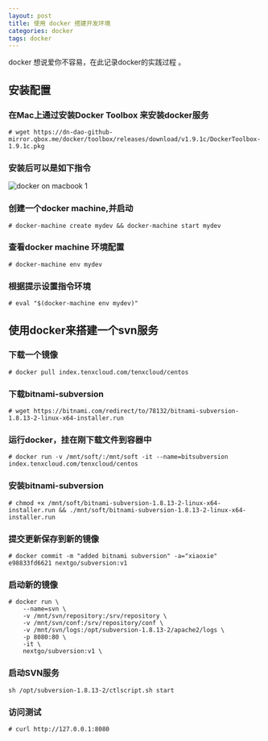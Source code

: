 ```yaml
---
layout: post
title: 使用 docker 搭建开发环境
categories: docker
tags: docker
---
```


docker 想说爱你不容易，在此记录docker的实践过程 。

<!--more-->

安装配置
----

### 在Mac上通过安装Docker Toolbox 来安装docker服务

	# wget https://dn-dao-github-mirror.qbox.me/docker/toolbox/releases/download/v1.9.1c/DockerToolbox-1.9.1c.pkg


### 安装后可以是如下指令

![docker on macbook 1](/img/docker-on-macbook-1.png)

### 创建一个docker machine,并启动

	# docker-machine create mydev && docker-machine start mydev

### 查看docker machine 环境配置

	# docker-machine env mydev

### 根据提示设置指令环境

	# eval "$(docker-machine env mydev)"

使用docker来搭建一个svn服务
----

### 下载一个镜像

	# docker pull index.tenxcloud.com/tenxcloud/centos

### 下载bitnami-subversion

	# wget https://bitnami.com/redirect/to/78132/bitnami-subversion-1.8.13-2-linux-x64-installer.run

### 运行docker，挂在刚下载文件到容器中

	# docker run -v /mnt/soft/:/mnt/soft -it --name=bitsubversion index.tenxcloud.com/tenxcloud/centos

### 安装bitnami-subversion

	# chmod +x /mnt/soft/bitnami-subversion-1.8.13-2-linux-x64-installer.run && ./mnt/soft/bitnami-subversion-1.8.13-2-linux-x64-installer.run

### 提交更新保存到新的镜像

	# docker commit -m "added bitnami subversion" -a="xiaoxie" e98833fd6621 nextgo/subversion:v1

### 启动新的镜像

	# docker run \
	    --name=svn \
	    -v /mnt/svn/repository:/srv/repository \
	    -v /mnt/svn/conf:/srv/repository/conf \
	    -v /mnt/svn/logs:/opt/subversion-1.8.13-2/apache2/logs \
	    -p 8080:80 \
	    -it \
	    nextgo/subversion:v1 \

### 启动SVN服务

	sh /opt/subversion-1.8.13-2/ctlscript.sh start 

### 访问测试

	# curl http://127.0.0.1:8080



